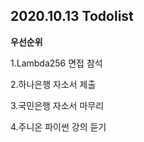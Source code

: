 ## 2020.10.13 Todolist



**우선순위**

1.Lambda256 면접 참석

2.하나은행 자소서 제출

3.국민은행 자소서 마무리

4.주니온 파이썬 강의 듣기